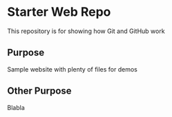 # Starter Web Repo

This repository is for showing how Git and GitHub work

## Purpose

Sample website with plenty of files for demos

## Other Purpose

Blabla